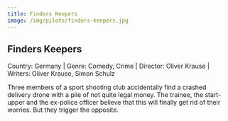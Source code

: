 ```yaml
---
title: Finders Keepers
image: /img/pilots/finders-keepers.jpg
---
```



## Finders Keepers
Country: Germany | Genre: Comedy, Crime | Director: Oliver Krause | Writers: Oliver Krause, Simon Schulz

Three members of a sport shooting club accidentally find a crashed delivery drone with a pile of not quite legal money. The trainee, the start-upper and the ex-police officer believe that this will finally get rid of their worries. But they trigger the opposite.